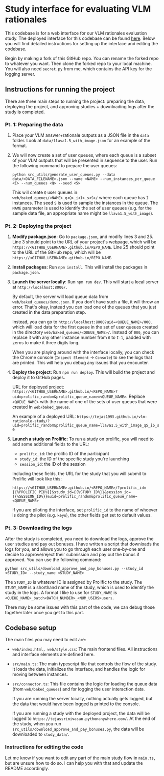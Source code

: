 # Study interface for evaluating VLM rationales 

This codebase is for a web interface for our VLM rationales evaluation study. The deployed interface for this codebase can be found [here](https://tejas1995.github.io/vlm-rationale-study/?uid=prolific_random&prolific_queue_name=llava1.5_with_image_q5_i5_s0). Below you will find detailed instructions for setting up the interface and editing the codebase.

Begin by making a fork of this GitHub repo. You can rename the forked repo to whatever you want. Then clone the forked repo to your local machine. You will also need `secret.py` from me, which contains the API key for the logging server.

## Instructions for running the project

There are three main steps to running the project: preparing the data, deploying the project, and approving studies + downloading logs after the study is completed.

### Pt. 1: Preparing the data

1. Place your VLM answer+rationale outputs as a JSON file in the `data` folder. Look at `data/llava1.5_with_image.json` for an example of the format.

2. We will now create a set of user queues, where each queue is a subset of your VLM outputs that will be presented in sequence to the user. Run the following command to prepare the user queues:

    ```
    python src_utils/generate_user_queues.py --data data/<DATA_FILENAME>.json --name <NAME> --num_instances_per_queue <I> --num_queues <Q> --seed <S>
    ```

   This will create `Q` user queues in `web/baked_queues/<NAME>_q<Q>_i<I>_s<S>/` where each queue has `I` instances. The seed `S` is used to sample the instances in the queue. The `NAME` parameter is used to identify the set of user queues (e.g. for the sample data file, an appropriate name might be `llava1.5_with_image`).

### Pt. 2: Deploying the project

1. **Modify package.json**: Go to `package.json`, and modify lines 3 and 25. Line 3 should point to the URL of your project's webpage, which will be `https://<GITHUB_USERNAME>.github.io/REPO_NAME`. Line 25 should point to the URL of the GitHub repo, which will be `https://<GITHUB_USERNAME>.github.io/REPO_NAME`.

2. **Install packages:** Run `npm install`. This will install the packages in `package.json`.

3. **Launch the server locally:** Run `npm run dev`. This will start a local server at `http://localhost:8000/`. 

    By default, the server will load queue data from `web/baked_queues/demo.json`. If you don't have such a file, it will throw an error. That's okay, instead you can load one of the queues that you just created in the data preparation step. 
    
    Instead, you can go to `http://localhost:8000?uid=<QUEUE_NAME>/000`, which will load data for the first queue in the set of user queues created in the directory `web/baked_queues/<QUEUE_NAME>/`. Instead of `000`, you can replace it with any other instance number from `0` to `I-1`, padded with zeros to make it three digits long.

    When you are playing around with the interface locally, you can check the Chrome console (`Inspect Element` -> `Console`) to see the logs that are printed. This will help you debug any issues that you encounter.

4. **Deploy the project:** Run `npm run deploy`. This will build the project and deploy it to GitHub pages.

    URL for deployed project: `https://<GITHUB_USERNAME>.github.io/<REPO_NAME>?uid=prolific_random&prolific_queue_name=<QUEUE_NAME>`. Replace `<QUEUE_NAME>` with the name of one of the sets of user queues that were created in `web/baked_queues`.

    An example of a deployed URL: `https://tejas1995.github.io/vlm-rationale-study/?uid=prolific_random&prolific_queue_name=llava1.5_with_image_q5_i5_s0`

5. **Launch a study on Prolific:** To run a study on prolific, you will need to add some additional fields to the URL:

    - `prolific_id`: the prolific ID of the participant
    - `study_id`: the ID of the specific study you're launching
    - `session_id`: the ID of the session

    Including these fields, the URL for the study that you will submit to Prolific will look like this:

    ```https://<GITHUB_USERNAME>.github.io/<REPO_NAME>/?prolific_id={{%PROLIFIC_PID%}}&study_id={{%STUDY_ID%}}&session_id={{%SESSION_ID%}}&uid=prolific_random&prolific_queue_name=<QUEUE_NAME>```

    If you are piloting the interface, set `prolific_id` to the name of whoever is doing the pilot (e.g. `keyu`), the other fields get set to default values.

### Pt. 3: Downloading the logs

After the study is completed, you need to download the logs, approve the user studies and pay out bonuses. I have written a script that downloads the logs for you, and allows you to go through each user one-by-one and decide to approve/reject their submission and pay out the bonus if approved. You can use the following command:

```
python src_utils/download_approve_and_pay_bonuses.py --study_id <STUDY_ID> --study_name <STUDY_NAME>
```

The `STUDY_ID` is whatever ID is assigned by Prolific to the study. The `STUDY_NAME` is a shorthand name of the study, which is used to identify the study in the logs. A format I like to use for `STUDY_NAME` is `<QUEUE_NAME>_batch<BATCH_NUMBER>_<NUM_USERS>users`.

There may be some issues with this part of the code, we can debug those together later once you get to this part.

## Codebase setup

The main files you may need to edit are:

- `web/index.html, web/style.css`: The main frontend files. All instructions and interface elements are defined here.

- `src/main.ts`: The main typescript file that controls the flow of the study. It loads the data, initializes the interface, and handles the logic for moving between instances.

- `src/connector.ts`: This file contains the logic for loading the queue data (from `web/baked_queues`) and for logging the user interaction data.

    If you are running the server locally, nothing actually gets logged, but the data that would have been logged is printed to the console. 
    
    If you are running a study with the deployed project, the data will be logged to `https://tejassrinivasan.pythonanywhere.com/`. At the end of the study, when you run `src_utils/download_approve_and_pay_bonuses.py`, the data will be downloaded to `study_data/`.

### Instructions for editing the code

Let me know if you want to edit any part of the main study flow in `main.ts`, but are unsure how to do so. I can help you with that and update the README accordingly.
